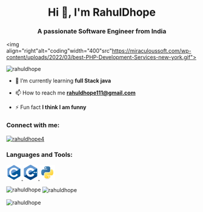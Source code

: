 <h1 align="center">Hi 👋, I'm RahulDhope</h1>
<h3 align="center">A passionate Software Engineer from India</h3>

<img align="right"alt="coding"width="400"src"https://miraculoussoft.com/wp-content/uploads/2022/03/best-PHP-Development-Services-new-york.gif">
<p align="left"> <img src="https://komarev.com/ghpvc/?username=rahuldhope&label=Profile%20views&color=0e75b6&style=flat" alt="rahuldhope" /> </p>

- 🌱 I’m currently learning **full Stack java**

- 📫 How to reach me **rahuldhope111@gmail.com**

- ⚡ Fun fact **I think I am funny**

<h3 align="left">Connect with me:</h3>
<p align="left">
<a href="https://twitter.com/rahuldhope4" target="blank"><img align="center" src="https://raw.githubusercontent.com/rahuldkjain/github-profile-readme-generator/master/src/images/icons/Social/twitter.svg" alt="rahuldhope4" height="30" width="40" /></a>
</p>

<h3 align="left">Languages and Tools:</h3>
<p align="left"> <a href="https://www.cprogramming.com/" target="_blank" rel="noreferrer"> <img src="https://raw.githubusercontent.com/devicons/devicon/master/icons/c/c-original.svg" alt="c" width="40" height="40"/> </a> <a href="https://www.w3schools.com/cpp/" target="_blank" rel="noreferrer"> <img src="https://raw.githubusercontent.com/devicons/devicon/master/icons/cplusplus/cplusplus-original.svg" alt="cplusplus" width="40" height="40"/> </a> <a href="https://www.python.org" target="_blank" rel="noreferrer"> <img src="https://raw.githubusercontent.com/devicons/devicon/master/icons/python/python-original.svg" alt="python" width="40" height="40"/> </a> </p>

<p><img align="left" src="https://github-readme-stats.vercel.app/api/top-langs?username=rahuldhope&show_icons=true&locale=en&layout=compact" alt="rahuldhope" /></p>

<p>&nbsp;<img align="center" src="https://github-readme-stats.vercel.app/api?username=rahuldhope&show_icons=true&locale=en" alt="rahuldhope" /></p>

<p><img align="center" src="https://github-readme-streak-stats.herokuapp.com/?user=rahuldhope&" alt="rahuldhope" /></p>
